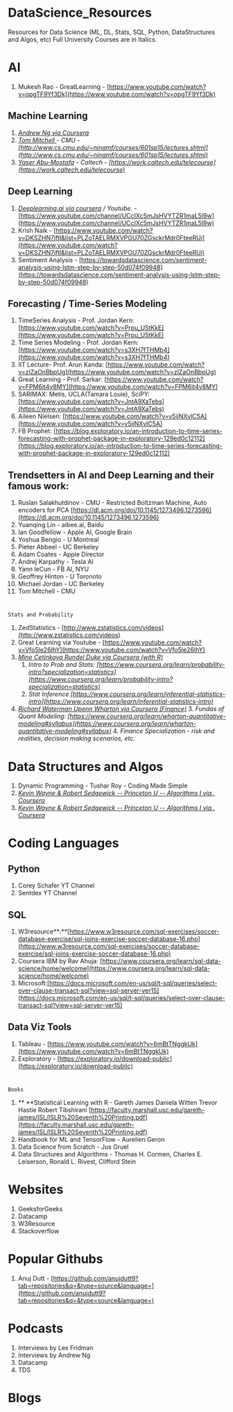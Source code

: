 # DataScience_Resources
Resources for Data Science (ML, DL, Stats, SQL, Python, DataStructures and Algos, etc)
Full University Courses are in Italics.


# AI



1. Mukesh Rao - GreatLearning - [https://www.youtube.com/watch?v=opgTF9Yf3Dk](https://www.youtube.com/watch?v=opgTF9Yf3Dk)


## Machine Learning



1. _<span style="text-decoration:underline;">Andrew Ng via Coursera</span>_
2. _<span style="text-decoration:underline;">Tom Mitchell </span>- CMU - [http://www.cs.cmu.edu/~ninamf/courses/601sp15/lectures.shtml](http://www.cs.cmu.edu/~ninamf/courses/601sp15/lectures.shtml)_
3. _<span style="text-decoration:underline;">Yaser Abu-Mostafa</span> - Caltech - [https://work.caltech.edu/telecourse](https://work.caltech.edu/telecourse)_


## Deep Learning



1. _<span style="text-decoration:underline;">Deeplearning.ai via coursera</span> / Youtube._ - [https://www.youtube.com/channel/UCcIXc5mJsHVYTZR1maL5l9w](https://www.youtube.com/channel/UCcIXc5mJsHVYTZR1maL5l9w)
2. Krish Naik - [https://www.youtube.com/watch?v=DKSZHN7jftI&list=PLZoTAELRMXVPGU70ZGsckrMdr0FteeRUi](https://www.youtube.com/watch?v=DKSZHN7jftI&list=PLZoTAELRMXVPGU70ZGsckrMdr0FteeRUi)
3. Sentiment Analysis - [https://towardsdatascience.com/sentiment-analysis-using-lstm-step-by-step-50d074f09948](https://towardsdatascience.com/sentiment-analysis-using-lstm-step-by-step-50d074f09948)


## Forecasting / Time-Series Modeling



1. TimeSeries Analysis - Prof. Jordan Kern: [https://www.youtube.com/watch?v=Prpu_U5tKkE](https://www.youtube.com/watch?v=Prpu_U5tKkE)
2. Time Series Modeling - Prof. Jordan Kern: [https://www.youtube.com/watch?v=s3XH7fTHMb4](https://www.youtube.com/watch?v=s3XH7fTHMb4)
3. IIT Lecture- Prof. Arun Kanda: [https://www.youtube.com/watch?v=zlZaOnBbpUg](https://www.youtube.com/watch?v=zlZaOnBbpUg)
4. Great Learning - Prof. Sarkar: [https://www.youtube.com/watch?v=FPM6it4v8MY](https://www.youtube.com/watch?v=FPM6it4v8MY)
5. SARIMAX: Metis, UCLA(Tamara Louie), SciPY: [https://www.youtube.com/watch?v=JntA9XaTebs](https://www.youtube.com/watch?v=JntA9XaTebs)
6. Aileen Nielsen: [https://www.youtube.com/watch?v=v5ijNXvlC5A](https://www.youtube.com/watch?v=v5ijNXvlC5A)
7. FB Prophet: [https://blog.exploratory.io/an-introduction-to-time-series-forecasting-with-prophet-package-in-exploratory-129ed0c12112](https://blog.exploratory.io/an-introduction-to-time-series-forecasting-with-prophet-package-in-exploratory-129ed0c12112)


## Trendsetters in AI and Deep Learning and their famous work:



1. Ruslan Salakhutdinov - CMU - Restricted Boltzman Machine, Auto encoders for PCA [https://dl.acm.org/doi/10.1145/1273496.1273596](https://dl.acm.org/doi/10.1145/1273496.1273596)
2. Yuanqing Lin - aibee.ai, Baidu
3. Ian Goodfellow - Apple AI, Google Brain
4. Yoshua Bengio - U Montreal
5. Pieter Abbeel - UC Berkeley
6. Adam Coates - Apple Director
7. Andrej Karpathy - Tesla AI
8. Yann leCun - FB AI, NYU
9. Geoffrey Hinton - U Toronoto
10. Michael Jordan - UC Berkeley
11. Tom Mitchell - CMU

# 
    Stats and Probability

1. ZedStatistics - [http://www.zstatistics.com/videos](http://www.zstatistics.com/videos)
2. Great Learning via Youtube - [https://www.youtube.com/watch?v=Vfo5le26IhY](https://www.youtube.com/watch?v=Vfo5le26IhY)
3. _<span style="text-decoration:underline;">Mine Cetinkaya Rundel Duke via Coursera (with R)</span>_
    1. _Intro to Prob and Stats: [https://www.coursera.org/learn/probability-intro?specialization=statistics](https://www.coursera.org/learn/probability-intro?specialization=statistics)_
    2. _Stat Inference [https://www.coursera.org/learn/inferential-statistics-intro](https://www.coursera.org/learn/inferential-statistics-intro)_
4. _<span style="text-decoration:underline;">Richard Waterman Upenn Wharton via Coursera (Finance)</span>_
    3. _Fundas of Quant Modeling: [https://www.coursera.org/learn/wharton-quantitative-modeling#syllabus](https://www.coursera.org/learn/wharton-quantitative-modeling#syllabus)_
    4. _Finance Specialization - risk and realities, decision making scenarios, etc._


# Data Structures and Algos



1. Dynamic Programming - Tushar Roy - Coding Made Simple
2. _<span style="text-decoration:underline;">Kevin Wayne & Robert Sedgewick -- Princeton U -- Algorithms I via., Coursera</span>_
3. _<span style="text-decoration:underline;">Kevin Wayne & Robert Sedgewick -- Princeton U -- Algorithms I via., Coursera</span>_


# Coding Languages


## Python



1. Corey Schafer YT Channel
2. Sentdex YT Channel


## SQL



1. W3resource**:**[https://www.w3resource.com/sql-exercises/soccer-database-exercise/sql-joins-exercise-soccer-database-16.php](https://www.w3resource.com/sql-exercises/soccer-database-exercise/sql-joins-exercise-soccer-database-16.php)
2. Coursera IBM by Rav Ahuja: [https://www.coursera.org/learn/sql-data-science/home/welcome](https://www.coursera.org/learn/sql-data-science/home/welcome)
3. Microsoft:[https://docs.microsoft.com/en-us/sql/t-sql/queries/select-over-clause-transact-sql?view=sql-server-ver15](https://docs.microsoft.com/en-us/sql/t-sql/queries/select-over-clause-transact-sql?view=sql-server-ver15)


## Data Viz Tools



1. Tableau - [https://www.youtube.com/watch?v=6mBtTNggkUk](https://www.youtube.com/watch?v=6mBtTNggkUk)
2. Exploratory - [https://exploratory.io/download-public](https://exploratory.io/download-public)

# 
    Books

1. ** **Statistical Learning with R - Gareth James Daniela Witten Trevor Hastie Robert Tibshirani [https://faculty.marshall.usc.edu/gareth-james/ISL/ISLR%20Seventh%20Printing.pdf](https://faculty.marshall.usc.edu/gareth-james/ISL/ISLR%20Seventh%20Printing.pdf)
2. Handbook for ML and TensorFlow - Aurelien Geron
3. Data Science from Scratch - Jus Gruel 
4. Data Structures and Algorithms -  Thomas H. Cormen, Charles E. Leiserson, Ronald L. Rivest, Clifford Stein 


# Websites



1. GeeksforGeeks
2. Datacamp
3. W3Resource
4. Stackoverflow


# Popular Githubs



1. Anuj Dutt - [https://github.com/anujdutt9?tab=repositories&q=&type=source&language=](https://github.com/anujdutt9?tab=repositories&q=&type=source&language=)


# Podcasts



1. Interviews by Lex Fridman
2. Interviews by Andrew Ng
3. Datacamp
4. TDS


# Blogs
